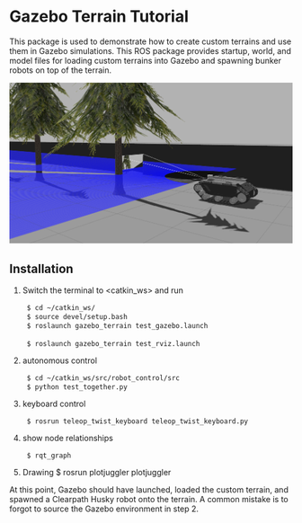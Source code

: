 # Gazebo Terrain Tutorial

This package is used to demonstrate how to create custom terrains and use them in Gazebo simulations. This ROS package provides startup, world, and model files for loading custom terrains into Gazebo and spawning bunker robots on top of the terrain.

![Custom terrain and husky screenshot](screenshot.png)

## Installation

1. Switch the terminal to <catkin_ws> and run

        $ cd ~/catkin_ws/
        $ source devel/setup.bash
        $ roslaunch gazebo_terrain test_gazebo.launch
        
        $ roslaunch gazebo_terrain test_rviz.launch
        
2. autonomous control

        $ cd ~/catkin_ws/src/robot_control/src
        $ python test_together.py

3. keyboard control

        $ rosrun teleop_twist_keyboard teleop_twist_keyboard.py

4. show node relationships

        $ rqt_graph
        
5. Drawing
        $ rosrun plotjuggler plotjuggler

At this point, Gazebo should have launched, loaded the custom terrain, and
spawned a Clearpath Husky robot onto the terrain. A common mistake is to forgot
to source the Gazebo environment in step 2.

